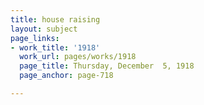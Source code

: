 ```yaml
---
title: house raising
layout: subject
page_links:
- work_title: '1918'
  work_url: pages/works/1918
  page_title: Thursday, December  5, 1918
  page_anchor: page-718

---
```

